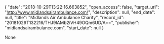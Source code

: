 {
  "date": "2018-10-29T13:22:16.663852", 
  "open_access": false, 
  "target_url": "http://www.midlandsairambulance.com/", 
  "description": null, 
  "end_date": null, 
  "title": "Midlands Air Ambulance Charity", 
  "record_id": "20181029T132216/THJ9lAMb2iVH49OQm6UD/A==", 
  "publisher": "midlandsairambulance.com", 
  "start_date": null
}

None